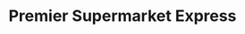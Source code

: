 ---
title: "Premier Supermarket Express"
url: /clacton-on-sea/premier-supermarket-express/
shop: convenience
---